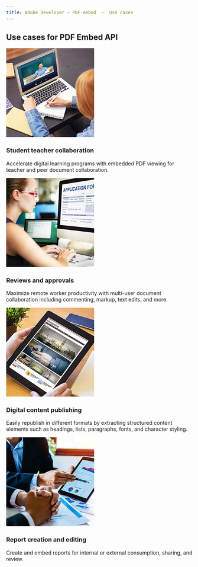 ```yaml
---
title: Adobe Developer — PDF-embed  —  Use cases
---
```


<TitleBlock slots="heading" theme="lightest" className="titleBlock-align-left"/>

## Use cases for PDF Embed API


<ResourceCard slots="link, image, heading, text" width="25%" theme='lightest' className="useCaseCard"/>

[](../use-cases/collaboration/student-teacher-collaboration/)

![EMPTY_ALT](../../images/student-teacher-collaboration.jpg)

### Student teacher collaboration

Accelerate digital learning programs with embedded PDF viewing for teacher and peer document collaboration.


<ResourceCard slots="link, image, heading, text" width="25%" theme='lightest' className="useCaseCard"/>

[](../use-cases/collaboration/review-and-approval/)

![EMPTY_ALT](../../images/reviews-and-approvals.jpg)

### Reviews and approvals

Maximize remote worker productivity with multi-user document collaboration including commenting, markup, text edits, and more.

<ResourceCard slots="link, image, heading, text" width="25%" theme='lightest' className="useCaseCard"/>

[](../use-cases/content-publishing/digital-content-publishing/)

![EMPTY_ALT](../../images/content-republishing.jpg)

### Digital content publishing

Easily republish in different formats by extracting structured content elements such as headings, lists, paragraphs, fonts, and character styling.


<ResourceCard slots="link, image, heading, text" width="25%" theme='lightest' className="useCaseCard"/>

<!-- [](/use-cases/report-creation-editing) Faced 404 issue-->

[](../use-cases/content-publishing/on-demand-report-creation/)


![EMPTY_ALT](../../images/report-creation-editing.jpg)

### Report creation and editing

Create and embed reports for internal or external consumption, sharing, and review.


